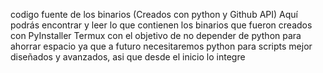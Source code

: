 codigo fuente de los binarios (Creados con python y Github API)
Aquí podrás encontrar y leer lo que contienen los binarios que fueron creados con PyInstaller Termux con el objetivo de no depender de python para ahorrar espacio ya que a futuro necesitaremos python para scripts mejor diseñados y avanzados, asi que desde el inicio lo integre
